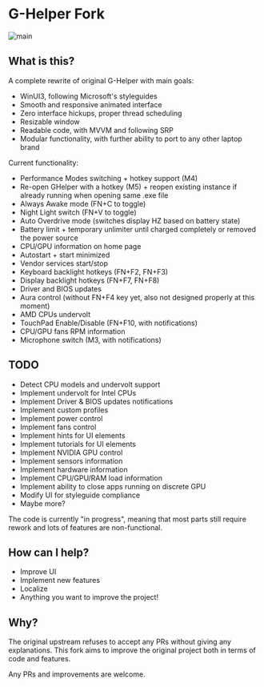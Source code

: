# G-Helper Fork

![main](https://github.com/gallardo994/g-helper/blob/main/docs/screenshot1.png?raw=true)

## What is this?

A complete rewrite of original G-Helper with main goals:
- WinUI3, following Microsoft's styleguides
- Smooth and responsive animated interface
- Zero interface hickups, proper thread scheduling
- Resizable window
- Readable code, with MVVM and following SRP
- Modular functionality, with further ability to port to any other laptop brand

Current functionality:
- Performance Modes switching + hotkey support (M4)
- Re-open GHelper with a hotkey (M5) + reopen existing instance if already running when opening same .exe file
- Always Awake mode (FN+C to toggle)
- Night Light switch (FN+V to toggle)
- Auto Overdrive mode (switches display HZ based on battery state)
- Battery limit + temporary unlimiter until charged completely or removed the power source
- CPU/GPU information on home page
- Autostart + start minimized
- Vendor services start/stop
- Keyboard backlight hotkeys (FN+F2, FN+F3)
- Display backlight hotkeys (FN+F7, FN+F8)
- Driver and BIOS updates
- Aura control (without FN+F4 key yet, also not designed properly at this moment)
- AMD CPUs undervolt
- TouchPad Enable/Disable (FN+F10, with notifications)
- CPU/GPU fans RPM information
- Microphone switch (M3, with notifications)

## TODO
- Detect CPU models and undervolt support
- Implement undervolt for Intel CPUs
- Implement Driver & BIOS updates notifications
- Implement custom profiles
- Implement power control
- Implement fans control
- Implement hints for UI elements
- Implement tutorials for UI elements
- Implement NVIDIA GPU control
- Implement sensors information
- Implement hardware information
- Implement CPU/GPU/RAM load information
- Implement ability to close apps running on discrete GPU
- Modify UI for styleguide compliance
- Maybe more?

The code is currently "in progress", meaning that most parts still require rework and lots of features are non-functional.

## How can I help?
- Improve UI
- Implement new features
- Localize
- Anything you want to improve the project!

## Why?

The original upstream refuses to accept any PRs without giving any explanations.
This fork aims to improve the original project both in terms of code and features.

Any PRs and improvements are welcome.